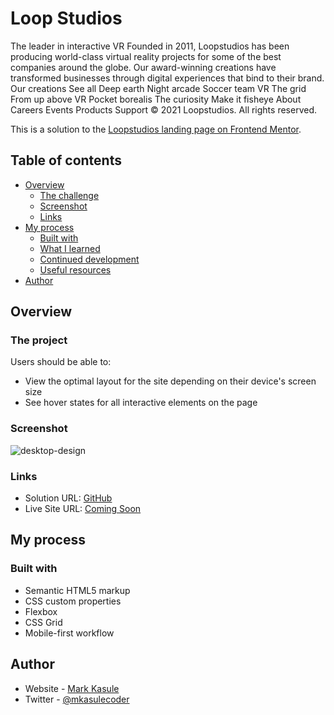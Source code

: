 # Loop Studios
The leader in interactive VR Founded in 2011, Loopstudios has been producing world-class virtual reality projects for some of the best companies around the globe. Our award-winning creations have transformed businesses through digital experiences that bind to their brand. Our creations See all Deep earth Night arcade Soccer team VR The grid From up above VR Pocket borealis The curiosity Make it fisheye About Careers Events Products Support © 2021 Loopstudios. All rights reserved.

This is a solution to the [Loopstudios landing page on Frontend Mentor](https://www.frontendmentor.io/challenges/loopstudios-landing-page-N88J5Onjw).

## Table of contents

- [Overview](#overview)
  - [The challenge](#the-challenge)
  - [Screenshot](#screenshot)
  - [Links](#links)
- [My process](#my-process)
  - [Built with](#built-with)
  - [What I learned](#what-i-learned)
  - [Continued development](#continued-development)
  - [Useful resources](#useful-resources)
- [Author](#markkasule)


## Overview

### The project

Users should be able to:

- View the optimal layout for the site depending on their device's screen size
- See hover states for all interactive elements on the page

### Screenshot

![desktop-design](https://user-images.githubusercontent.com/31680529/162809552-32f8a990-941a-45d6-9df5-21176ba58fbd.jpg)

### Links

- Solution URL: [GitHub](https://github.com/casulemarc/loopstudios)
- Live Site URL: [Coming Soon](#)

## My process

### Built with

- Semantic HTML5 markup
- CSS custom properties
- Flexbox
- CSS Grid
- Mobile-first workflow

## Author

- Website - [Mark Kasule](https://www.mlkasule.com)
- Twitter - [@mkasulecoder](https://www.twitter.com/mkasulecoder)


